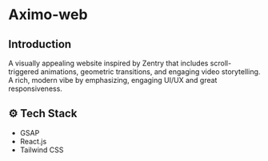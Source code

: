 # Aximo-web

## <a name="introduction"> Introduction</a>

A visually appealing website inspired by Zentry that includes scroll-triggered animations, geometric transitions, and engaging video storytelling. A rich, modern vibe by emphasizing, engaging UI/UX and great responsiveness.

## <a name="tech-stack">⚙️ Tech Stack</a>

- GSAP
- React.js
- Tailwind CSS
